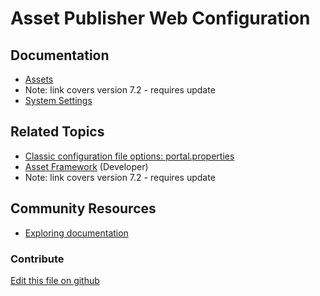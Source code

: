 # Asset Publisher Web Configuration

## Documentation

* [Assets](https://portal.liferay.dev/docs/7-2/user/-/knowledge_base/u/assets)
* Note: link covers version 7.2 - requires update
* [System Settings](https://learn.liferay.com/dxp/7.x/en/system-administration/configuring-liferay/system-settings.html)

## Related Topics

* [Classic configuration file options: portal.properties](https://docs.liferay.com/portal/7.3-latest/propertiesdoc/portal.properties.html)
* [Asset Framework](https://portal.liferay.dev/docs/7-2/frameworks/-/knowledge_base/f/asset-framework) (Developer)
* Note: link covers version 7.2 - requires update

## Community Resources

* [Exploring documentation](https://liferay.dev/blogs/-/blogs/exploring-documentation)

### Contribute

[Edit this file on github](https://github.com/olafk/controlpanel-documentation-docs/blob/master/md/74en/com_liferay_configuration_admin_web_portlet_SystemSettingsPortlet/com.liferay.asset.publisher.web.internal.configuration.AssetPublisherWebConfiguration.md)
